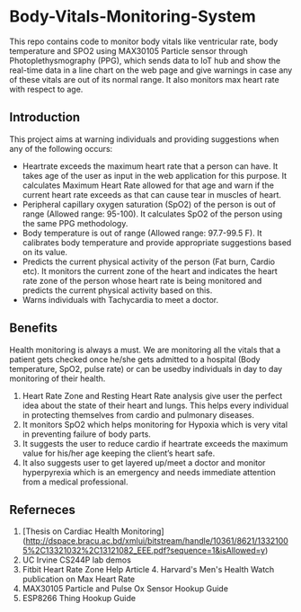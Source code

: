 # Body-Vitals-Monitoring-System
This repo contains code to monitor body vitals like ventricular rate, body temperature and SPO2 using MAX30105 Particle sensor through Photoplethysmography (PPG), which sends data to IoT hub and show the real-time data in a line chart on the web page and give warnings in case any of these vitals are out of its normal range. It also monitors max heart rate with respect to age.

## Introduction
This project aims at warning individuals and providing suggestions when any of the following occurs:
- Heartrate exceeds the maximum heart rate that a person can have. It takes age of the user as input in the web application for this purpose. It calculates Maximum Heart Rate allowed for that age and warn if the current heart rate exceeds as that can cause tear in muscles of heart.
- Peripheral capillary oxygen saturation (SpO2) of the person is out of range (Allowed range: 95-100). It calculates SpO2 of the person using the same PPG methodology.
- Body temperature is out of range (Allowed range: 97.7-99.5 F). It calibrates body temperature and provide appropriate suggestions based on its value.
- Predicts the current physical activity of the person (Fat burn, Cardio etc). It monitors the current zone of the heart and indicates the heart rate zone of the person whose heart rate is being monitored and predicts the current physical activity based on this.
- Warns individuals with Tachycardia to meet a doctor.

## Benefits
Health monitoring is always a must. We are monitoring all the vitals that a patient gets checked once he/she gets admitted to a hospital (Body temperature, SpO2, pulse rate) or can be usedby individuals in day to day monitoring of their health.
1. Heart Rate Zone and Resting Heart Rate analysis give user the perfect idea about the state of their heart and lungs. This helps every individual in protecting themselves from cardio and pulmonary diseases.
2. It monitors SpO2 which helps monitoring for Hypoxia which is very vital in preventing failure of body parts.
3. It suggests the user to reduce cardio if heartrate exceeds the maximum value for his/her age keeping the client’s heart safe.
4. It also suggests user to get layered up/meet a doctor and monitor hyperpyrexia which is an emergency and needs immediate attention from a medical professional.

## Referneces
1. [Thesis on Cardiac Health Monitoring] (http://dspace.bracu.ac.bd/xmlui/bitstream/handle/10361/8621/13321005%2C13321032%2C13121082_EEE.pdf?sequence=1&isAllowed=y)
2. UC Irvine CS244P lab demos
3. Fitbit Heart Rate Zone Help Article 4. Harvard's Men's Health Watch publication on Max Heart Rate
5. MAX30105 Particle and Pulse Ox Sensor Hookup Guide
6. ESP8266 Thing Hookup Guide
